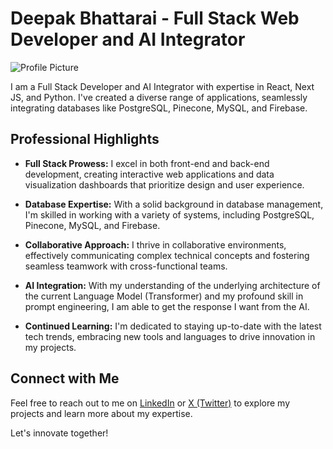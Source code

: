 ﻿# Deepak Bhattarai - Full Stack Web Developer and AI Integrator

![Profile Picture](https://avatars.githubusercontent.com/u/108481783?…00&u=bd73cf095932a9ad3a936c1a6726f3c83d8ba820&v=4)

I am a Full Stack Developer and AI Integrator with expertise in React, Next JS, and Python. I've created a diverse range of applications, seamlessly integrating databases like PostgreSQL, Pinecone, MySQL, and Firebase.

## Professional Highlights

- **Full Stack Prowess:** I excel in both front-end and back-end development, creating interactive web applications and data visualization dashboards that prioritize design and user experience.

- **Database Expertise:** With a solid background in database management, I'm skilled in working with a variety of systems, including PostgreSQL, Pinecone, MySQL, and Firebase.

- **Collaborative Approach:** I thrive in collaborative environments, effectively communicating complex technical concepts and fostering seamless teamwork with cross-functional teams.

- **AI Integration:** With my understanding of the underlying architecture of the current Language Model (Transformer) and my profound skill in prompt engineering, I am able to get the response I want from the AI.
  
- **Continued Learning:** I'm dedicated to staying up-to-date with the latest tech trends, embracing new tools and languages to drive innovation in my projects.

## Connect with Me

Feel free to reach out to me on [LinkedIn](https://www.linkedin.com/in/deepak-bhattarai-0846b8270/) or [X (Twitter)](https://twitter.com/deepak_the_dev) to explore my projects and learn more about my expertise.

Let's innovate together!
